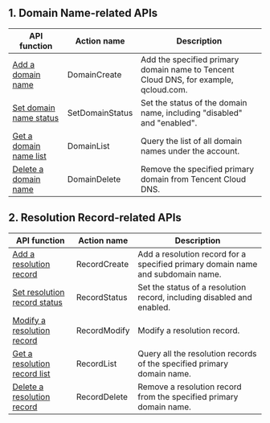 ## 1. Domain Name-related APIs

| API function | Action name | Description |
|---------|---------|---------|
| [Add a domain name](https://cloud.tencent.com/document/product/302/8504) | DomainCreate | Add the specified primary domain name to Tencent Cloud DNS, for example, qcloud.com. |
| [Set domain name status](https://cloud.tencent.com/document/product/302/8508) | SetDomainStatus | Set the status of the domain name, including "disabled" and "enabled". |
| [Get a domain name list](https://cloud.tencent.com/document/product/302/8505) | DomainList | Query the list of all domain names under the account. |
| [Delete a domain name](https://cloud.tencent.com/document/product/302/3873) | DomainDelete | Remove the specified primary domain from Tencent Cloud DNS. |

## 2. Resolution Record-related APIs

| API function | Action name | Description |
|---------|---------|---------|
| [Add a resolution record](https://cloud.tencent.com/document/product/302/8516) | RecordCreate | Add a resolution record for a specified primary domain name and subdomain name. |
| [Set resolution record status](https://cloud.tencent.com/document/product/302/8519) | RecordStatus | Set the status of a resolution record, including disabled and enabled. |
| [Modify a resolution record](https://cloud.tencent.com/document/product/302/8511) | RecordModify | Modify a resolution record. |
| [Get a resolution record list](https://cloud.tencent.com/document/product/302/8517) | RecordList | Query all the resolution records of the specified primary domain name. |
| [Delete a resolution record](https://cloud.tencent.com/document/product/302/8514) | RecordDelete | Remove a resolution record from the specified primary domain name. |
